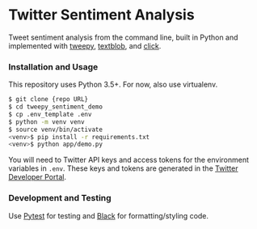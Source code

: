 # Twitter Sentiment Analysis

Tweet sentiment analysis from the command line, built in Python and implemented with [tweepy], [textblob], and [click].

### Installation and Usage
This repository uses Python 3.5+. For now, also use virtualenv.

```bash
$ git clone {repo URL}
$ cd tweepy_sentiment_demo
$ cp .env_template .env
$ python -m venv venv
$ source venv/bin/activate
<venv>$ pip install -r requirements.txt
<venv>$ python app/demo.py
```

You will need to Twitter API keys and access tokens for the environment variables in `.env`. These keys and tokens are generated in the [Twitter Developer Portal].

### Development and Testing
Use [Pytest] for testing and [Black] for formatting/styling code.

[tweepy]: https://tweepy.readthedocs.io/en/latest/
[textblob]: https://textblob.readthedocs.io/en/dev/
[click]: https://click.palletsprojects.com/en/7.x/
[Twitter Developer Portal]: https://developer.twitter.com/en/apps
[Pytest]: https://docs.pytest.org/en/latest/
[Black]: https://black.readthedocs.io/en/stable/

